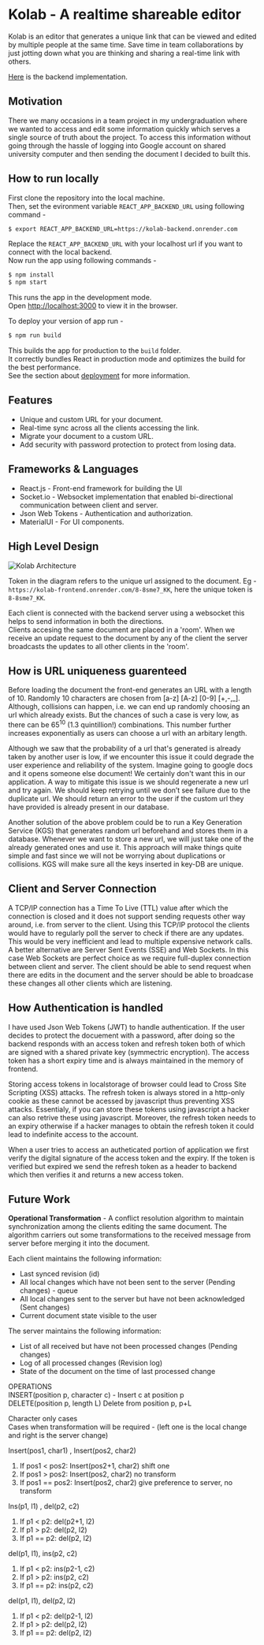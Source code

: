 # Kolab - A realtime shareable editor

Kolab is an editor that generates a unique link that can be viewed and edited by multiple people at the same time. Save time in team collaborations by just jotting down what you are thinking and sharing a real-time link with others.

[Here](https://github.com/kaushal18/kolab-backend) is the backend implementation.

## Motivation

There we many occasions in a team project in my undergraduation where we wanted to access and edit some information quickly which serves a single source of truth about the project. To access this information without going through the hassle of logging into Google account on shared university computer and then sending the document I decided to built this.

## How to run locally

First clone the repository into the local machine.\
Then, set the evironment variable `REACT_APP_BACKEND_URL` using following command -
```bash
$ export REACT_APP_BACKEND_URL=https://kolab-backend.onrender.com
```

Replace the `REACT_APP_BACKEND_URL` with your localhost url if you want to connect with the local backend. \
Now run the app using following commands - 

```bash
$ npm install
$ npm start
```

This runs the app in the development mode.\
Open [http://localhost:3000](http://localhost:3000) to view it in the browser.

To deploy your version of app run -
```bash
$ npm run build
```
This builds the app for production to the `build` folder.\
It correctly bundles React in production mode and optimizes the build for the best performance. \
See the section about [deployment](https://facebook.github.io/create-react-app/docs/deployment) for more information.

## Features
- Unique and custom URL for your document.
- Real-time sync across all the clients accessing the link.
- Migrate your document to a custom URL.
- Add security with password protection to protect from losing data.

## Frameworks & Languages
- React.js - Front-end framework for building the UI
- Socket.io - Websocket implementation that enabled bi-directional communication between client and server.
- Json Web Tokens - Authentication and authorization.
- MaterialUI - For UI components.

## High Level Design
![Kolab Architecture](https://user-images.githubusercontent.com/32773584/222995627-662531d7-8049-4753-b6b8-e64aeb34fade.png)

Token in the diagram refers to the unique url assigned to the document. Eg - `https://kolab-frontend.onrender.com/8-8sme7_KK`, here the unique token is `8-8sme7_KK`.

Each client is connected with the backend server using a websocket this helps to send information in both the directions. \
Clients accesing the same document are placed in a 'room'. When we receive an update request to the document by any of the client the server broadcasts the updates to all other clients in the 'room'.


## How is URL uniqueness guarenteed
Before loading the document the front-end generates an URL with a length of 10. Randomly 10 characters are chosen from [a-z] [A-z] [0-9] [+,-,_]. Although, collisions can happen, i.e. we can end up randomly choosing an url which already exists. But the chances of such a case is very low, as there can be 65<sup>10</sup> (1.3 quintillion!) combinations. This number further increases exponentially as users can choose a url with an arbitary length.

Although we saw that the probability of a url that's generated is already taken by another user is low, if we encounter this issue it could degrade the user experience and reliability of the system. Imagine going to google docs and it opens someone else document! We certainly don't want this in our application. A way to mitigate this issue is we should regenerate a new url and try again. We should keep retrying until we don’t see failure due to the duplicate url. We should return an error to the user if the custom url they have provided is already present in our database.

Another solution of the above problem could be to run a Key Generation Service (KGS) that generates random url beforehand and stores them in a database. Whenever we want to store a new url, we will just take one of the already generated ones and use it. This approach will make
things quite simple and fast since we will not be worrying about duplications or collisions. KGS will make sure all the keys inserted in key-DB are unique.


## Client and Server Connection
A TCP/IP connection has a Time To Live (TTL) value after which the connection is closed and it does not support sending requests other way around, i.e. from server to the client. Using this TCP/IP protocol the clients would have to regularly poll the server to check if there are any updates. This would be very inefficient and lead to multiple expensive network calls. \
A better alternative are Server Sent Events (SSE) and Web Sockets. In this case Web Sockets are perfect choice as we require full-duplex connection between client and server. The client should be able to send request when there are edits in the document and the server should be able to broadcase these changes all other clients which are listening.

## How Authentication is handled
I have used Json Web Tokens (JWT) to handle authentication. If the user decides to protect the docuement with a password, after doing so the backend responds with an access token and refresh token both of which are signed with a shared private key (symmectric encryption). The access token has a short expiry time and is always maintained in the memory of frontend. 

Storing access tokens in localstorage of browser could lead to Cross Site Scripting (XSS) attacks. The refresh token is always stored in a http-only cookie as these cannot be acessed by javascript thus preventing XSS attacks. Essentialy, if you can store these tokens using javascript a hacker can also retrive these using javascript. Moreover, the refresh token needs to an expiry otherwise if a hacker manages to obtain the refresh token it could lead to indefinite access to the account.

When a user tries to access an autheticated portion of application we first verify the digital signature of the access token and the expiry. If the token is verified but expired we send the refresh token as a header to backend which then verifies it and returns a new access token. 

## Future Work
<b>Operational Transformation</b> - A conflict resolution algorithm to maintain synchronization among the clients editing the same document. The algorithm carriers out some transformations to the received message from server before merging it into the document.

Each client maintains the following information:
- Last synced revision (id)
- All local changes which have not been sent to the server (Pending changes) - queue
- All local changes sent to the server but have not been acknowledged (Sent changes)
- Current document state visible to the user

The server maintains the following information:
- List of all received but have not been processed changes (Pending changes)
- Log of all processed changes (Revision log)
- State of the document on the time of last processed change

OPERATIONS \
INSERT(position p, character c) - Insert c at position p\
DELETE(position p, length L) Delete from position p, p+L

Character only cases\
Cases when transformation will be required - (left one is the local change and right is the server change)

Insert(pos1, char1) , Insert(pos2, char2)
1. If pos1 < pos2: Insert(pos2+1, char2) shift one
2. If pos1 > pos2: Insert(pos2, char2) no transform
3. If pos1 == pos2: Insert(pos2, char2) give preference to server, no transform

Ins(p1, l1) , del(p2, c2)
1. If p1 < p2: del(p2+1, l2)
2. If p1 > p2: del(p2, l2)
3. If p1 == p2: del(p2, l2)

del(p1, l1), ins(p2, c2)
1. If p1 < p2: ins(p2-1, c2)
2. If p1 > p2: ins(p2, c2)
3. If p1 == p2: ins(p2, c2)

del(p1, l1), del(p2, l2)
1. If p1 < p2: del(p2-1, l2)
2. If p1 > p2: del(p2, l2)
3. If p1 == p2: del(p2, l2)